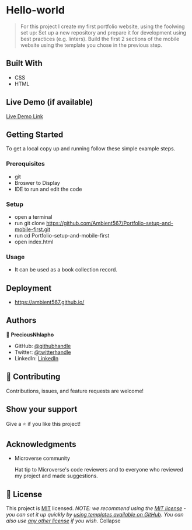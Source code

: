 # Hello-world
>For this project I create my first portfolio website, using the foolwing set up: Set up a new repository and prepare it for development using best practices (e.g. linters). Build the first 2 sections of the mobile website using the template you chose in the previous step.
## Built With
- CSS
- HTML
## Live Demo (if available)
[Live Demo Link](https://livedemo.com)
## Getting Started
To get a local copy up and running follow these simple example steps.
### Prerequisites
- git
- Broswer to Display
- IDE to run and edit the code
### Setup
- open a terminal
- run git clone https://github.com/Ambient567/Portfolio-setup-and-mobile-first.git
- run cd Portfolio-setup-and-mobile-first
- open index.html
### Usage
- It can be used as a book collection record.

## Deployment
- https://ambient567.github.io/

## Authors
👤 **PreciousNhlapho**
- GitHub: [@githubhandle](https://github.com/Ambient567/Portfolio-setup-and-mobile-first.git)
- Twitter: [@twitterhandle](https://twitter.com/pnhlapho59@gmail.com)
- LinkedIn: [LinkedIn]()
## 🤝 Contributing
Contributions, issues, and feature requests are welcome!
## Show your support
Give a ⭐️ if you like this project!
## Acknowledgments
- Microverse community

    Hat tip to Microverse's code reviewers and to everyone who reviewed my project and made suggestions.
## 📝 License
This project is [MIT](./LICENSE) licensed.
_NOTE: we recommend using the [MIT license](https://choosealicense.com/licenses/mit/) - you can set it up quickly by [using templates available on GitHub](https://docs.github.com/en/communities/setting-up-your-project-for-healthy-contributions/adding-a-license-to-a-repository). You can also use [any other license](https://choosealicense.com/licenses/) if you wish._
Collapse

